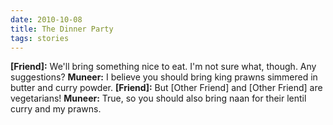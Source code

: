 ```yaml
---
date: 2010-10-08
title: The Dinner Party
tags: stories
---
```


**[Friend]:** We'll bring something nice to eat. I'm not sure what, though. Any suggestions?
**Muneer:** I believe you should bring king prawns simmered in butter and curry powder.
**[Friend]:** But [Other Friend] and [Other Friend] are vegetarians!
**Muneer:** True, so you should also bring naan for their lentil curry and my prawns.